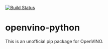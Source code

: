 [![Build Status](https://dev.azure.com/masamitsu-murase/openvino_python/_apis/build/status/masamitsu-murase.openvino-python?branchName=master)](https://dev.azure.com/masamitsu-murase/openvino_python/_build/latest?definitionId=15&branchName=master)

# openvino-python

This is an unofficial pip package for OpenVINO.
